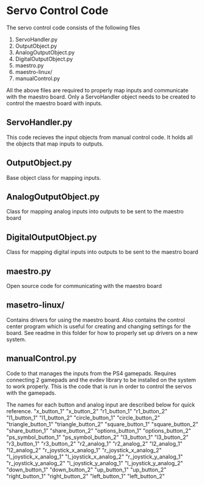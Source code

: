 # Servo Control Code
The servo control code consists of the following files
1. ServoHandler.py
2. OutputObject.py
3. AnalogOutputObject.py
4. DigitalOutputObject.py
5. maestro.py
6. maestro-linux/
7. manualControl.py

All the above files are required to properly map inputs and communicate with the maestro board. Only a ServoHandler object needs to be created to control the maestro board with inputs.

## ServoHandler.py
This code recieves the input objects from manual control code. It holds all the objects that map inputs to outputs.

## OutputObject.py
Base object class for mapping inputs.

## AnalogOutputObject.py
Class for mapping analog inputs into outputs to be sent to the maestro board

## DigitalOutputObject.py
Class for mapping digital inputs into outputs to be sent to the maestro board

## maestro.py
Open source code for communicating with the maestro board

## masetro-linux/
Contains drivers for using the maestro board. Also contains the control center program which is useful for creating and changing settings for the board. See readme in this folder for how to properly set up drivers on a new system. 

## manualControl.py
Code to that manages the inputs from the PS4 gamepads. Requires connecting 2 gamepads and the evdev library to be installed on the system to work properly. This is the code that is run in order to control the servos with the gamepads.

The names for each button and analog input are described below for quick reference.
    "x_button_1"
    "x_button_2"
    "r1_button_1"
    "r1_button_2"
    "l1_button_1"
    "l1_button_2"
    "circle_button_1"
    "circle_button_2"
    "triangle_button_1"
    "triangle_button_2"
    "square_button_1"
    "square_button_2"
    "share_button_1"
    "share_button_2"
    "options_button_1"
    "options_button_2"
    "ps_symbol_button_1"
    "ps_symbol_button_2"
    "l3_button_1"
    "l3_button_2"
    "r3_button_1"
    "r3_button_2"
    "r2_analog_1"
    "r2_analog_2"
    "l2_analog_1"
    "l2_analog_2"
    "r_joystick_x_analog_1"
    "r_joystick_x_analog_2"
    "l_joystick_x_analog_1"
    "l_joystick_x_analog_2"
    "r_joystick_y_analog_1"
    "r_joystick_y_analog_2"
    "l_joystick_y_analog_1"
    "l_joystick_y_analog_2"
    "down_button_1"
    "down_button_2"
    "up_button_1"
    "up_button_2"
    "right_button_1"
    "right_button_2"
    "left_button_1"
    "left_button_2"